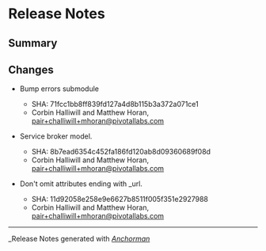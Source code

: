 # Release Notes

## Summary

## Changes

* Bump errors submodule
    * SHA: 71fcc1bb8ff839fd127a4d8b115b3a372a071ce1
    * Corbin Halliwill and Matthew Horan, pair+challiwill+mhoran@pivotallabs.com


* Service broker model.
    * SHA: 8b7ead6354c452fa186fd120ab8d09360689f08d
    * Corbin Halliwill and Matthew Horan, pair+challiwill+mhoran@pivotallabs.com


* Don't omit attributes ending with _url.
    * SHA: 11d92058e258e9e6627b8511f005f351e2927988
    * Corbin Halliwill and Matthew Horan, pair+challiwill+mhoran@pivotallabs.com


------

_Release Notes generated with _[Anchorman](http://github.com/infews/anchorman)_